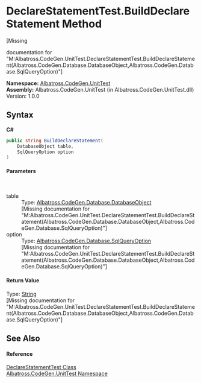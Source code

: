 # DeclareStatementTest.BuildDeclareStatement Method 
 

\[Missing <summary> documentation for "M:Albatross.CodeGen.UnitTest.DeclareStatementTest.BuildDeclareStatement(Albatross.CodeGen.Database.DatabaseObject,Albatross.CodeGen.Database.SqlQueryOption)"\]

**Namespace:**&nbsp;<a href="56BAD780.md">Albatross.CodeGen.UnitTest</a><br />**Assembly:**&nbsp;Albatross.CodeGen.UnitTest (in Albatross.CodeGen.UnitTest.dll) Version: 1.0.0

## Syntax

**C#**<br />
``` C#
public string BuildDeclareStatement(
	DatabaseObject table,
	SqlQueryOption option
)
```


#### Parameters
&nbsp;<dl><dt>table</dt><dd>Type: <a href="69114895.md">Albatross.CodeGen.Database.DatabaseObject</a><br />\[Missing <param name="table"/> documentation for "M:Albatross.CodeGen.UnitTest.DeclareStatementTest.BuildDeclareStatement(Albatross.CodeGen.Database.DatabaseObject,Albatross.CodeGen.Database.SqlQueryOption)"\]</dd><dt>option</dt><dd>Type: <a href="922949C4.md">Albatross.CodeGen.Database.SqlQueryOption</a><br />\[Missing <param name="option"/> documentation for "M:Albatross.CodeGen.UnitTest.DeclareStatementTest.BuildDeclareStatement(Albatross.CodeGen.Database.DatabaseObject,Albatross.CodeGen.Database.SqlQueryOption)"\]</dd></dl>

#### Return Value
Type: <a href="http://msdn2.microsoft.com/en-us/library/s1wwdcbf" target="_blank">String</a><br />\[Missing <returns> documentation for "M:Albatross.CodeGen.UnitTest.DeclareStatementTest.BuildDeclareStatement(Albatross.CodeGen.Database.DatabaseObject,Albatross.CodeGen.Database.SqlQueryOption)"\]

## See Also


#### Reference
<a href="638DEDE4.md">DeclareStatementTest Class</a><br /><a href="56BAD780.md">Albatross.CodeGen.UnitTest Namespace</a><br />